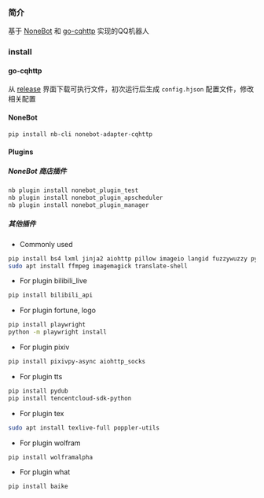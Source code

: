 ### 简介

基于 [NoneBot](https://github.com/nonebot/nonebot2) 和 [go-cqhttp](https://github.com/Mrs4s/go-cqhttp) 实现的QQ机器人

### install

#### go-cqhttp

从 [release](https://github.com/Mrs4s/go-cqhttp/releases) 界面下载可执行文件，初次运行后生成 `config.hjson` 配置文件，修改相关配置

#### NoneBot

```bash
pip install nb-cli nonebot-adapter-cqhttp
```

#### Plugins

##### NoneBot 商店插件
```bash
nb plugin install nonebot_plugin_test
nb plugin install nonebot_plugin_apscheduler
nb plugin install nonebot_plugin_manager
```

##### 其他插件

- Commonly used

```bash
pip install bs4 lxml jinja2 aiohttp pillow imageio langid fuzzywuzzy python-Levenshtein
sudo apt install ffmpeg imagemagick translate-shell
```

- For plugin bilibili_live

```bash
pip install bilibili_api
```

- For plugin fortune, logo

```bash
pip install playwright
python -m playwright install
```

- For plugin pixiv

```bash
pip install pixivpy-async aiohttp_socks
```

- For plugin tts

```bash
pip install pydub
pip install tencentcloud-sdk-python
```

- For plugin tex

```bash
sudo apt install texlive-full poppler-utils
```

- For plugin wolfram

```bash
pip install wolframalpha
```

- For plugin what

```bash
pip install baike
```
